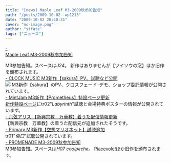 ```yaml
---
title: "[news] Maple Leaf M3-2009秋参加告知"
path: "/posts/2009-10-02--wp1213"
date: "2009-10-02 20:40:31"
cover: "no-image.png"
author: "stfate"
tags: ["ニュース"]
---
```


<style type="text/css">
<!--
p {white-space: pre-wrap};
-->
</style>

<a class="topics" href="http://shimotsukin.com/" target="_blank">- Maple Leaf M3-2009秋参加告知</a>
<div class="news">M3参加告知。スペースは<em>J24</em>。
新作はありませんが【ツイソウの窓】ほか旧作を頒布されます。</div>
<a class="topics" href="http://clock-music.net/sakura/" target="_blank">- CLOCK MUSIC M3新作【sakura】PV、試聴など公開</a>
<div class="news"><a href="http://clock-music.net/sakura/" target="_blank"><img src="http://clock-music.net/sakura/images/b40080.jpg"></a>
M3新作【sakura】のPV、クロスフェード･デモ、ショップ委託情報が公開されています。</div>
<a class="topics" href="http://www.mintjam.net/mj/index.html" target="_blank">- MintJam M3新作【Prometheus】特設ページ更新</a>
<div class="news"><a href="http://www.mintjam.net/mj/2009_10_m3/" target="_blank">新作特設ページ</a>にtr02"<em>Labyrinth</em>"試聴と会場特典ポスターの情報が公開されています。</div>
<a class="topics" href="http://www.rokugen.net/" target="_blank">- 六弦アリス 【新興宗教　万華教】着うた配信情報更新</a>
<div class="news">【新興宗教　万華教】の着うた配信元が追加されたそうです。</div>
<a class="topics" href="http://primary-yuiko.com/4th_single/marionette/" target="_blank">- Primary M3新作【空想マリオネット】試聴追加</a>
<div class="news">tr01"<em>傷口</em>"試聴公開されています。</div>
<a class="topics" href="http://park17.wakwak.com/~one/promenade/" target="_blank">- PROMENADE M3-2009秋参加告知</a>
<div class="news">M3参加告知。スペースは<em>H07 coolpeche</em>。
<a href="http://park17.wakwak.com/~one/coolpeche/heta_cd3/pia_pc_main.html" target="_blank">Piacevole!</a>ほか旧作を頒布されます。</div>
